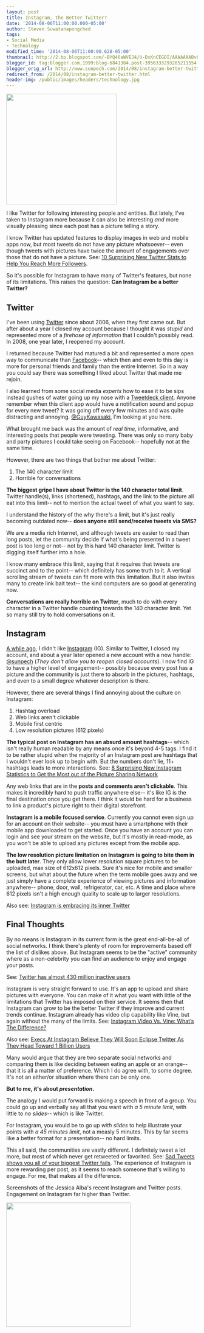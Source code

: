 ```yaml
---
layout: post
title: Instagram, the Better Twitter?
date: '2014-08-06T11:00:00.000-05:00'
author: Steven Suwatanapongched
tags:
- Social Media
- Technology
modified_time: '2014-08-06T11:00:00.628-05:00'
thumbnail: http://2.bp.blogspot.com/-BYQ46aWVEJ4/U-DxKnCEGDI/AAAAAAABv6I/qq2oO4rI48M/s600/InstagramTwitter.jpg
blogger_id: tag:blogger.com,1999:blog-6841384.post-3956333293285211554
blogger_orig_url: http://www.sunpech.com/2014/08/instagram-better-twitter.html
redirect_from: /2014/08/instagram-better-twitter.html
header-img: /public/images/headers/technology.jpg
---
```


<img   border="0" src="http://2.bp.blogspot.com/-BYQ46aWVEJ4/U-DxKnCEGDI/AAAAAAABv6I/qq2oO4rI48M/s600/InstagramTwitter.jpg" alt="" height="291"  />

I like Twitter for following interesting people and entities. But lately, I've taken to Instagram more because it can also be interesting <i>and</i> more visually pleasing since each post has a picture telling a story.

I know Twitter has updated features to display images in web and mobile apps now, but most tweets do not have any picture whatsoever-- even though tweets with pictures have twice the amount of engagements over those that do not have a picture. See: <a href="http://blog.bufferapp.com/10-new-twitter-stats-twitter-statistics-to-help-you-reach-your-followers">10 Surprising New Twitter Stats to Help You Reach More Followers</a>.

So it's possible for Instagram to have many of Twitter's features, but none of its limitations. This raises the question: <b>Can Instagram be a better Twitter?</b>

## Twitter

I've been using <a href="http://www.twitter.com/">Twitter</a> since about 2006, when they first came out. But after about a year I closed my account because I thought it was <i>stupid</i> and represented more of a <i>firehose of information</i> that I couldn't possibly read. In 2008, one year later, I reopened my account.

I returned because Twitter had matured a bit and represented a more open way to communicate than <a href="http://www.facebook.com/">Facebook</a>-- which then and even to this day is more for personal friends and family than the entire Internet. So in a way you could say there was something I liked about Twitter that made me rejoin.

I also learned from some social media <i>experts</i> how to ease it to be sips instead gushes of water going up my nose with a <a href="https://about.twitter.com/products/tweetdeck">Tweetdeck client</a>. Anyone remember when this client app would have a notification sound and popup for every new tweet? It was going off every few minutes and was quite distracting and annoying. <a href="https://twitter.com/GuyKawasaki">@GuyKawasaki</a>, I'm looking at you here.

What brought me back was the amount of <i>real time</i>, informative, and interesting posts that people were tweeting. There was only so many baby and party pictures I could take seeing on Facebook-- hopefully not at the same time.

However, there are two things that bother me about Twitter:

<ol>
  <li>The 140 character limit</li>
  <li>Horrible for conversations</li>
</ol>

<b>The biggest gripe I have about Twitter is the 140 character total limit</b>. Twitter handle(s), links (shortened), hashtags, and the link to the picture all eat into this limit-- not to mention the actual tweet of what you want to say.

I understand the history of the why there's a limit, but it's just really becoming outdated now-- <b>does anyone still send/receive tweets via SMS?</b>

We are a media rich Internet, and although tweets are easier to read than long posts, let the community decide if what's being presented in a tweet post is too long or not-- not by this hard 140 character limit. Twitter is digging itself further into a hole.

I know many embrace this limit, saying that it requires that tweets are succinct and to the point-- which definitely has some truth to it. A vertical scrolling stream of tweets can fit more with this limitation. But it also invites many to create link bait text-- the kind computers are so good at generating now.

<b>Conversations are really horrible on Twitter</b>, much to do with every character in a Twitter handle counting towards the 140 character limit. Yet so many still try to hold conversations on it.

## Instagram

<a href="/2013/01/cleaning-up-old-social-accounts">A while ago</a>, I didn't like <a href="http://www.instagram.com/">Instagram</a> (IG). Similar to Twitter, I closed my account, and about a year later opened a new account with a new handle: <a href="http://instagram.com/sunpech">@sunpech</a> (<i>They don't allow you to reopen closed accounts</i>). I now find IG to have a higher level of engagement-- possibly because every post has a picture and the community is just there to absorb in the pictures, hashtags, and even to a small degree whatever description is there.

However, there are several things I find annoying about the culture on Instagram:

<ol>
  <li>Hashtag overload</li>
  <li>Web links aren't clickable</li>
  <li>Mobile first centric</li>
  <li>Low resolution pictures (612 pixels)</li>
</ol>

<b>The typical post on Instagram has an absurd amount hashtags</b>-- which isn't really human readable by any means once it's beyond 4-5 tags. I find it to be rather stupid when the majority of an Instagram post are hashtags that I wouldn't ever look up to begin with. But the numbers don't lie, 11+ hashtags leads to more interactions. See: <a href="http://blog.bufferapp.com/instagram-stats-instagram-tips">8 Surprising New Instagram Statistics to Get the Most out of the Picture Sharing Network</a>

Any web links that are in the <b>posts and comments aren't clickable</b>. This makes it incredibly hard to push traffic anywhere else-- it's like IG is the final destination once you get there. I think it would be hard for a business to link a product's picture right to their digital storefront.

<b>Instagram is a mobile focused service</b>. Currently you cannot even sign up for an account on their website-- you must have a smartphone with their mobile app downloaded to get started. Once you have an account you can login and see your stream on the website, but it's mostly in read-mode, as you won't be able to upload any pictures except from the mobile app.

<b>The low resolution picture limitation on Instagram is going to bite them in the butt later</b>. They only allow lower resolution square pictures to be uploaded, max size of 612x612 pixels. Sure it's nice for mobile and smaller screens, but what about the future when the term mobile goes away and we just simply have a complete experience of viewing pictures and information anywhere-- phone, door, wall, refrigerator, car, etc. A time and place where 612 pixels isn't a high enough quality to scale up to larger resolutions.

Also see: <a href="http://www.theverge.com/2014/8/4/5958837/instagram-is-embracing-its-inner-twitter">Instagram is embracing its inner Twitter</a>

## Final Thoughts

By no means is Instagram in its current form is the great end-all-be-all of social networks. I think there's plenty of room for improvements based off the list of dislikes above. But Instagram seems to be the "active" community where as a non-celebrity you can find an audience to enjoy and engage your posts.

See: <a href="http://www.theinquirer.net/inquirer/news/2339684/twitter-has-almost-430-million-inactive-users">Twitter has almost 430 million inactive users</a>

Instagram is very straight forward to use. It's an app to upload and share pictures with everyone. You can make of it what you want with little of the limitations that Twitter has imposed on their service. It seems then that Instagram can grow to be the better Twitter if they improve and current trends continue. Instagram already has video clip capability like Vine, but again without the many of the limits. See: <a href="http://techcrunch.com/2013/06/20/instagram-video-vs-vine-whats-the-difference/">Instagram Video Vs. Vine: What’s The Difference?</a>

Also see: <a href="http://www.businessinsider.com/instagram-and-twitter-user-statistics-2014-5">Execs At Instagram Believe They Will Soon Eclipse Twitter As They Head Toward 1 Billion Users</a>

Many would argue that they are two separate social networks and comparing them is like deciding between eating an apple or an orange-- that it is all a matter of preference. Which I do agree with, to some degree. It's not an either/or situation where there can be only one.

<b>But to me, it's about <i>presentation</i>.</b>

The analogy I would put forward is making a speech in front of a group. You could go up and verbally say all that you want with <i>a 5 minute limit</i>, with little to <i>no slides</i>-- which is like Twitter.

For Instagram, you would be to go up <i>with slides</i> to help illustrate your points with <i>a 45 minutes limit</i>, not a measly 5 minutes. This by far seems like a better format for a presentation-- no hard limits.

This all said, the communities are vastly different. I definitely tweet a lot more, but most of which never get retweeted or favorited. See: <a href="http://www.theverge.com/2014/8/4/5967789/sad-tweets-shows-you-all-of-your-biggest-twitter-fails">Sad Tweets shows you all of your biggest Twitter fails</a>. The experience of Instagram is more rewarding per post, as it seems to reach someone that's willing to engage. For me, that makes all the difference.

Screenshots of the Jessica Alba's recent Instagram and Twitter posts. Engagement on Instagram far higher than Twitter.

<img   border="0" src="http://3.bp.blogspot.com/-VORsyfQmUj4/U-FL5-eL_kI/AAAAAAABv64/OslgxDSLk24/s600/JessicaAlba_Instagram_vs_Twitter.jpg" alt="" height="327"  />
